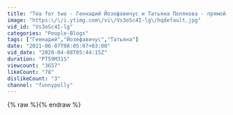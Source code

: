 ```yaml
---
title: "Tea for two - Геннадий Йозефавичус и Татьяна Полякова - прямой эфир в Instagram 06.04.2020"
image: "https:\/\/i.ytimg.com\/vi\/Vs3oSc4I-lg\/hqdefault.jpg"
vid_id: "Vs3oSc4I-lg"
categories: "People-Blogs"
tags: ["Геннадий","Йозефавичус","Татьяна"]
date: "2021-06-07T08:05:07+03:00"
vid_date: "2020-04-08T05:44:15Z"
duration: "PT59M31S"
viewcount: "3657"
likeCount: "78"
dislikeCount: "3"
channel: "funnypolly"
---
```

{% raw %}{% endraw %}
